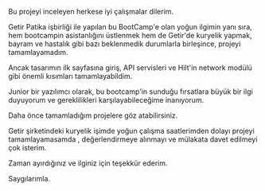 
Bu projeyi inceleyen herkese iyi çalışmalar dilerim.

Getir Patika işbirliği ile yapılan bu BootCamp'e olan yoğun ilgimin yanı sıra, hem bootcampin asistanlığını üstlenmek hem de Getir'de kuryelik yapmak, bayram ve hastalık gibi bazı beklenmedik durumlarla birleşince, projeyi tamamlayamadım.

Ancak tasarımın ilk sayfasına giriş, API servisleri ve Hilt'in network modülü gibi önemli kısımları tamamlayabildim.

Junior bir yazılımcı olarak, bu bootcamp'in sunduğu fırsatlara büyük bir ilgi duyuyorum ve gereklilikleri karşılayabileceğime inanıyorum.

Daha önce tamamladığım projelere göz atabilirsiniz.

Getir şirketindeki kuryelik işimde yoğun çalışma saatlerimden dolayı projeyi tamamlayamasamda , değerlendirmeye alınmayı ve mülakata davet edilmeyi çok isterim.

Zaman ayırdığınız ve ilginiz için teşekkür ederim.

Saygılarımla.
